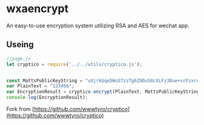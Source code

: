 # wxaencrypt

An easy-to-use encryption system utilizing RSA and AES for wechat app. 

## Useing

```javascript
//page.js
let cryptico = require('../../utils/cryptico.js');


const MattsPublicKeyString = "uXjrkGqe5WuS7zsTg6Z9DuS8cXLFz38ue+xrFzxrcQJCXtVccCoUFP2qH/AQ4qMvxxvqkSYBpRm1R5a4/NdQ5ei8sE8gfZEq7dlcR+gOSv3nnS4/CX1n5Z5m8bvFPF0lSZnYQ23xlyjXTaNacmV0IuZbqWd4j9LfdAKq5dvDaoE=";
var PlainText = "123456";
var EncryptionResult = cryptico.encrypt(PlainText, MattsPublicKeyString);
console.log(EncryptionResult);

```


Fork from [https://github.com/wwwtyro/cryptico](https://github.com/wwwtyro/cryptico)